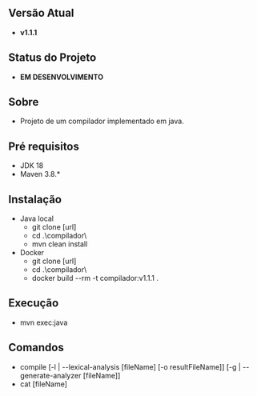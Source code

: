 ## Versão Atual

- **v1.1.1**

## Status do Projeto

- **EM DESENVOLVIMENTO**

## Sobre

- Projeto de um compilador implementado em java.

## Pré requisitos

- JDK 18
- Maven 3.8.*

## Instalação

- Java local
    - git clone [url]
    - cd .\compilador\
    - mvn clean install
- Docker
    - git clone [url]
    - cd .\compilador\
    - docker build --rm -t compilador:v1.1.1 .

## Execução

- mvn exec:java

## Comandos

- compile [-l | --lexical-analysis [fileName] [-o resultFileName]] [-g | --generate-analyzer [fileName]]
- cat [fileName]